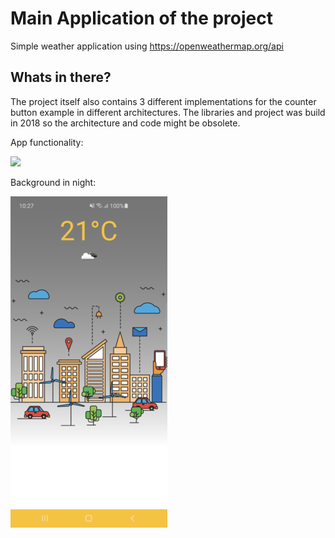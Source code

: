 # Main Application of the project

Simple weather application using https://openweathermap.org/api

## Whats in there?

The project itself also contains 3 different implementations for the counter button example in different architectures. The libraries and project was build in 2018 so the
architecture and code might be obsolete.

App functionality:

![](images/weather_app.gif)

Background in night:

![](images/night_background.png)